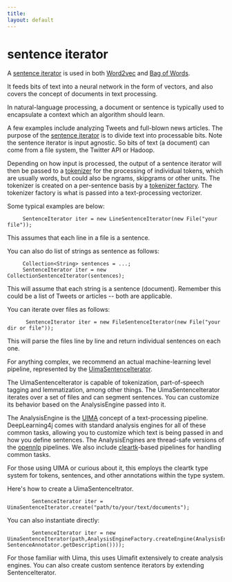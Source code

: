 ```yaml
---
title: 
layout: default
---
```


# sentence iterator

A [sentence iterator](../doc/org/deeplearning4j/word2vec/sentenceiterator/SentenceIterator.html) is used in both [Word2vec](../word2vec.html) and [Bag of Words](../bagofwords-tf-idf.html).

It feeds bits of text into a neural network in the form of vectors, and also covers the concept of documents in text processing.

In natural-language processing, a document or sentence is typically used to encapsulate a context which an algorithm should learn.

A few examples include analyzing Tweets and full-blown news articles. The purpose of the [sentence iterator](../doc/org/deeplearning4j/word2vec/sentenceiterator/SentenceIterator.html) is to divide text into processable bits. Note the sentence iterator is input agnostic. So bits of text (a document) can come from a file system, the Twitter API or Hadoop.

Depending on how input is processed, the output of a sentence iterator will then be passed to a [tokenizer](../org/deeplearning4j/word2vec/tokenizer/Tokenizer.html) for the processing of individual tokens, which are usually words, but could also be ngrams, skipgrams or other units. The tokenizer is created on a per-sentence basis by a [tokenizer factory](../doc/org/deeplearning4j/word2vec/tokenizer/TokenizerFactory.html). The tokenizer factory is what is passed into a text-processing vectorizer. 

Some typical examples are below:

         SentenceIterator iter = new LineSentenceIterator(new File("your file"));

This assumes that each line in a file is a sentence.

You can also do list of strings as sentence as follows:

	     Collection<String> sentences = ...;
	     SentenceIterator iter = new CollectionSentenceIterator(sentences);

This will assume that each string is a sentence (document). Remember this could be a list of Tweets or articles -- both are applicable.

You can iterate over files as follows:
          
          SentenceIterator iter = new FileSentenceIterator(new File("your dir or file"));

This will parse the files line by line and return individual sentences on each one.

For anything complex, we recommend an actual machine-learning level pipeline, represented by the [UimaSentenceIterator](../doc/org/deeplearning4j/text/sentenceiterator/UimaSentenceIterator.html).

The UimaSentenceIterator is capable of tokenization, part-of-speech tagging and lemmatization, among other things. The UimaSentenceIterator iterates over a set of files and can segment sentences. You can customize its behavior based on the AnalysisEngine passed into it.

The AnalysisEngine is the [UIMA](http://uima.apache.org/) concept of a text-processing pipeline. DeepLearning4j comes with standard analysis engines for all of these common tasks, allowing you to customize which text is being passed in and how you define sentences. The AnalysisEngines are thread-safe versions of the [opennlp](http://opennlp.apache.org/) pipelines. We also include [cleartk](http://cleartk.googlecode.com/)-based pipelines for handling common tasks.

For those using UIMA or curious about it, this employs the cleartk type system for tokens, sentences, and other annotations within the type system.

Here's how to create a UimaSentenceItrator.

            SentenceIterator iter = UimaSentenceIterator.create("path/to/your/text/documents");

You can also instantiate directly:

			SentenceIterator iter = new UimaSentenceIterator(path,AnalysisEngineFactory.createEngine(AnalysisEngineFactory.createEngineDescription(TokenizerAnnotator.getDescription(), SentenceAnnotator.getDescription())));

For those familiar with Uima, this uses Uimafit extensively to create analysis engines. You can also create custom sentence iterators by extending SentenceIterator.